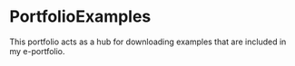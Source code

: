 # PortfolioExamples
This portfolio acts as a hub for downloading examples that are included in my e-portfolio.
